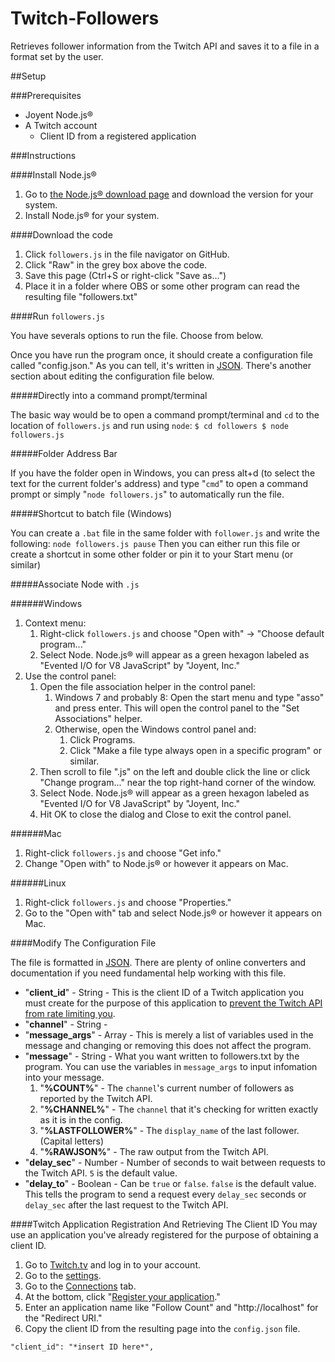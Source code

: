 Twitch-Followers
================

Retrieves follower information from the Twitch API and saves it to a file in a format set by the user.


##Setup

###Prerequisites
* Joyent Node.js&reg;
* A Twitch account
    * Client ID from a registered application

###Instructions

####Install Node.js&reg;

1. Go to [the Node.js&reg; download page](http://Node.js&reg;.org/download/) and download the version for your system.
1. Install Node.js&reg; for your system.

####Download the code

1. Click `followers.js` in the file navigator on GitHub.
1. Click "Raw" in the grey box above the code.
1. Save this page (Ctrl+S or right-click "Save as...")
1. Place it in a folder where OBS or some other program can read the resulting file "followers.txt"

####Run `followers.js`

You have severals options to run the file. Choose from below.

Once you have run the program once, it should create a configuration file called "config.json." As you can tell, it's written in [JSON](http://json.org/). There's another section about editing the configuration file below.

#####Directly into a command prompt/terminal

The basic way would be to open a command prompt/terminal and `cd` to the location of `followers.js` and run using `node`:
`
$ cd followers
$ node followers.js
`

#####Folder Address Bar

If you have the folder open in Windows, you can press alt+d (to select the text for the current folder's address) and type "`cmd`" to open a command prompt or simply "`node followers.js`" to automatically run the file.

#####Shortcut to batch file (Windows)

You can create a `.bat` file in the same folder with `follower.js` and write the following:
`
node followers.js
pause
`
Then you can either run this file or create a shortcut in some other folder or pin it to your Start menu (or similar)

#####Associate Node with `.js`

######Windows

1. Context menu:
    1. Right-click `followers.js` and choose "Open with" -> "Choose default program..."
    1. Select Node. Node.js&reg; will appear as a green hexagon labeled as "Evented I/O for V8 JavaScript" by "Joyent, Inc."
1. Use the control panel:
    1. Open the file association helper in the control panel:
        1. Windows 7 and probably 8: Open the start menu and type "asso" and press enter. This will open the control panel to the "Set Associations" helper.
        1. Otherwise, open the Windows control panel and:
            1. Click Programs.
            1. Click "Make a file type always open in a specific program" or similar.
    1. Then scroll to file ".js" on the left and double click the line or click "Change program..." near the top right-hand corner of the window.
    1. Select Node. Node.js&reg; will appear as a green hexagon labeled as "Evented I/O for V8 JavaScript" by "Joyent, Inc."
    1. Hit OK to close the dialog and Close to exit the control panel.

######Mac

1. Right-click `followers.js` and choose "Get info."
1. Change "Open with" to Node.js&reg; or however it appears on Mac.

######Linux

1. Right-click `followers.js` and choose "Properties."
1. Go to the "Open with" tab and select Node.js&reg; or however it appears on Mac.

####Modify The Configuration File

The file is formatted in [JSON](http://json.org/). There are plenty of online converters and documentation if you need fundamental help working with this file.

* "**client_id**" - String - This is the client ID of a Twitch application you must create for the purpose of this application to [prevent the Twitch API from rate limiting you](https://github.com/justintv/twitch-api#rate-limits).
* "**channel**" - String - 
* "**message_args**" - Array - This is merely a list of variables used in the message and changing or removing this does not affect the program.
* "**message**" - String - What you want written to followers.txt by the program. You can use the variables in `message_args` to input infomation into your message.
    1. "**%COUNT%**" - The `channel`'s current number of followers as reported by the Twitch API.
    1. "**%CHANNEL%**" - The `channel` that it's checking for written exactly as it is in the config.
    1. "**%LASTFOLLOWER%**" - The `display_name` of the last follower. (Capital letters)
    1. "**%RAWJSON%**" - The raw output from the Twitch API.
* "**delay_sec**" - Number - Number of seconds to wait between requests to the Twitch API. `5` is the default value.
* "**delay_to**" - Boolean - Can be ``true`` or `false`. `false` is the default value. This tells the program to send a request every `delay_sec` seconds or `delay_sec` after the last request to the Twitch API.

####Twitch Application Registration And Retrieving The Client ID
You may use an application you've already registered for the purpose of obtaining a client ID.

1. Go to [Twitch.tv](http://twitch.tv) and log in to your account.
1. Go to the [settings](http://www.twitch.tv/settings).
1. Go to the [Connections](http://www.twitch.tv/settings/connections) tab.
1. At the bottom, click "[Register your application](http://www.twitch.tv/kraken/oauth2/clients/new)."
1. Enter an application name like "Follow Count" and "http://localhost" for the "Redirect URI."
1. Copy the client ID from the resulting page into the `config.json` file.

`
"client_id": "*insert ID here*",
`
